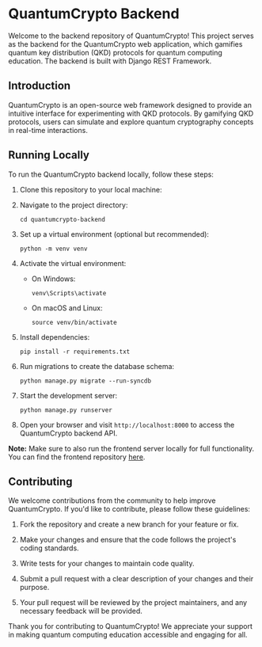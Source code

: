 # QuantumCrypto Backend

Welcome to the backend repository of QuantumCrypto! This project serves as the backend for the QuantumCrypto web application, which gamifies quantum key distribution (QKD) protocols for quantum computing education. The backend is built with Django REST Framework.

## Introduction

QuantumCrypto is an open-source web framework designed to provide an intuitive interface for experimenting with QKD protocols. By gamifying QKD protocols, users can simulate and explore quantum cryptography concepts in real-time interactions.

## Running Locally

To run the QuantumCrypto backend locally, follow these steps:

1. Clone this repository to your local machine:

2. Navigate to the project directory:
   ```
   cd quantumcrypto-backend
   ```

3. Set up a virtual environment (optional but recommended):
   ```
   python -m venv venv
   ```

4. Activate the virtual environment:
   - On Windows:
     ```
     venv\Scripts\activate
     ```
   - On macOS and Linux:
     ```
     source venv/bin/activate
     ```

5. Install dependencies:
   ```
   pip install -r requirements.txt
   ```

6. Run migrations to create the database schema:
   ```
   python manage.py migrate --run-syncdb 
   ```

7. Start the development server:
   ```
   python manage.py runserver
   ```

8. Open your browser and visit `http://localhost:8000` to access the QuantumCrypto backend API.

**Note:** Make sure to also run the frontend server locally for full functionality. You can find the frontend repository [here](https://github.com/algolab-quantique/quantumcrypto-frontend).

## Contributing

We welcome contributions from the community to help improve QuantumCrypto. If you'd like to contribute, please follow these guidelines:

1. Fork the repository and create a new branch for your feature or fix.

2. Make your changes and ensure that the code follows the project's coding standards.

3. Write tests for your changes to maintain code quality.

4. Submit a pull request with a clear description of your changes and their purpose.

5. Your pull request will be reviewed by the project maintainers, and any necessary feedback will be provided.

Thank you for contributing to QuantumCrypto! We appreciate your support in making quantum computing education accessible and engaging for all.
